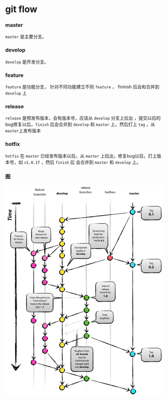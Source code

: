 # git flow

### master

`master` 是主要分支。

### develop

`develop` 是开发分支。

### feature

`feature` 是功能分支， 针对不同功能建立不同 `feature` ， fininsh 后会和合并到 `develop` 上

### release

`release` 是预发布版本，会有版本号，应该从 `develop` 分支上拉出 ，提交以后的bug修复以后，`finish` 后会合并到 `develop` 和 `master` 上，然后打上 `tag` ，从`master`上发布版本

### hotfix

`hotfix` 在 `master` 已经发布版本以后，从 `master` 上拉出，修复bug以后，打上版本号，如 `v1.0.1f` ，然后 `finish` 后 会合并到 `master` 和 `develop` 上。


### 图

![img](../../img/2018041101.jpg)



